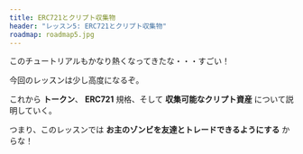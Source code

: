 ```yaml
---
title: ERC721とクリプト収集物
header: "レッスン5: ERC721とクリプト収集物"
roadmap: roadmap5.jpg
---
```


このチュートリアルもかなり熱くなってきたな・・・すごい！

今回のレッスンは少し高度になるぞ。

 これから **トークン**、 **ERC721** 規格、そして **収集可能なクリプト資産** について説明していく。

つまり、このレッスンでは **お主のゾンビを友達とトレードできるようにする** からな！
